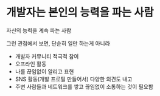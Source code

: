 # 개발자는 본인의 능력을 파는 사람

자신의 능력을 계속 파는 사람

그런 관점에서 보면, 단순히 일만 하는게 아니라

- 개발자 커뮤니티 적극적 참여
- 오프라인 활동
- 나를 끊임없이 알리고 표현
- SNS 활동(개발 프로필 만들어서) 다양한 의견도 내고
- 주변 사람들과 네트워크를 쌓고 끊임없이 소통하는 것이 필요함
